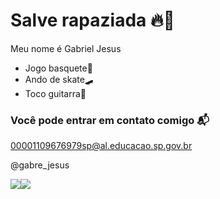 # Salve rapaziada 🔥👊

Meu nome é Gabriel Jesus

- Jogo basquete🏀
- Ando de skate🛹
- Toco guitarra🎸

### Você pode entrar em contato comigo 📬

00001109676979sp@al.educacao.sp.gov.br

@gabre_jesus

![](https://media1.tenor.com/m/OI7r9b2aHawAAAAC/basketball-mj.gif)![](https://media1.tenor.com/m/I_SrkMbwwLMAAAAC/kobe-bryant-mamba-mentality.gif)
